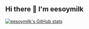 ## Hi there 👋 I'm eesoymilk

[![eesoymilk's GitHub stats](https://github-readme-stats.vercel.app/api?username=eesoymilk&show=reviews,discussions_started,discussions_answered,prs_merged,prs_merged_percentage&show_icons=true&theme=transparent)](https://github.com/eesoymilk/github-readme-stats)

<!--
**eesoymilk/eesoymilk** is a ✨ _special_ ✨ repository because its `README.md` (this file) appears on your GitHub profile.

Here are some ideas to get you started:

- 🔭 I’m currently working on ...
- 🌱 I’m currently learning ...
- 👯 I’m looking to collaborate on ...
- 🤔 I’m looking for help with ...
- 💬 Ask me about ...
- 📫 How to reach me: ...
- 😄 Pronouns: ...
- ⚡ Fun fact: ...
-->
